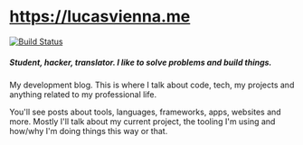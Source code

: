 # https://lucasvienna.me
[![Build Status](https://travis-ci.com/Avyiel/lucasvienna.dev.svg?branch=master)](https://travis-ci.com/Avyiel/lucasvienna.dev)
##### _Student, hacker, translator. I like to solve problems and build things._

My development blog. This is where I talk about code, tech, my projects and
anything related to my professional life.

You'll see posts about tools, languages, frameworks, apps, websites and more.
Mostly I'll talk about my current project, the tooling I'm using and how/why
I'm doing things this way or that.
